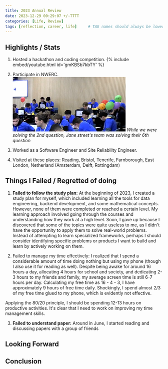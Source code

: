 ```yaml
---
title: 2023 Annual Review
date: 2023-12-29 00:29:07 +/-TTTT
categories: [Life, Review]
tags: [reflection, career, life]     # TAG names should always be lowercase
---
```


## Highlights / Stats
1. Hosted a hackathon and coding competition.
{% include embed/youtube.html id='gmKBSb7kbTY' %}

2. Participate in NWERC.  
![img-nwerc](/assets/articles/nwerc2.png)
_While we were solving the 2nd question, Jane street's team was solving their 6th question_

3. Worked as a Software Engineer and Site Reliability Engineer.
4. Visited at these places: Reading, Bristol, Tenerife, Farnborough, East London, Netherland (Amsterdam, Delft, Rottingdam) 

## Things I Failed / Regretted of doing
1. **Failed to follow the study plan:** At the beginning of 2023, I created a study plan for myself, which included learning all the tools for data engineering, backend development, and some mathematical concepts. 
However, none of them were completed or reached a certain level. My learning approach involved going through the courses and understanding how they work at a high level.
Soon, I gave up because I discovered that some of the topics were quite useless to me, as I didn't have the opportunity to apply them to solve real-world problems. 
Instead of attempting to learn specialized frameworks, perhaps I should consider identifying specific problems or products I want to build and learn by actively working on them.

2. Failed to manage my time effectively: I realized that I spend a considerable amount of time doing nothing but using my phone (though I also use it for reading as well). Despite being awake for around 16 hours a day, allocating 4 hours for school and society, and dedicating 2-3 hours to my friends and family, my average screen time is still 6-7 hours per day. Calculating my free time as 16 - 4 - 3, I have approximately 9 hours of free time daily. Shockingly, I spend almost 2/3 of my free time glued to my phone, which is evidently not effective.

Applying the 80/20 principle, I should be spending 12-13 hours on productive activities. It's clear that I need to work on improving my time management skills.

3. **Failed to understand paper:** Around  in June, I started reading and discussing papers with a group of friends


## Looking Forward

## Conclusion
